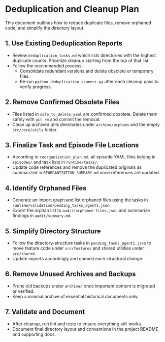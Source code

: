 # Deduplication and Cleanup Plan

This document outlines how to reduce duplicate files, remove orphaned code, and simplify the directory layout.

## 1. Use Existing Deduplication Reports
- Review `deduplication_tasks.md` which lists directories with the highest duplicate counts. Prioritize cleanup starting from the top of that list.
- Follow the recommended process:
  - Consolidate redundant versions and delete obsolete or temporary files.
  - Re-run `python deduplication_scanner.py` after each cleanup pass to verify progress.

## 2. Remove Confirmed Obsolete Files
- Files listed in `safe_to_delete.yaml` are confirmed obsolete. Delete them safely with `git rm` and commit the removal.
- Clean up archived utils directories under `archive/orphans` and the empty `src/core/utils` folder.

## 3. Finalize Task and Episode File Locations
- According to `reorganization_plan.md`, all episode YAML files belong in `episodes/` and task lists in `runtime/tasks/`.
- Update code references and remove the duplicated originals as summarized in `REORGANIZATION_SUMMARY.md` once references are updated.

## 4. Identify Orphaned Files
- Generate an import graph and list orphaned files using the tasks in `runtime/validation/pending_tasks_agent1.json`.
- Export the orphan list to `audit/orphaned-files.json` and summarize findings in `audit/summary.md`.

## 5. Simplify Directory Structure
- Follow the directory-structure tasks in `pending_tasks_agent1.json` to move feature code under `src/features` and shared utilities under `src/shared`.
- Update imports accordingly and commit each structural change.

## 6. Remove Unused Archives and Backups
- Prune old backups under `archive/` once important content is migrated or verified.
- Keep a minimal archive of essential historical documents only.

## 7. Validate and Document
- After cleanup, run lint and tests to ensure everything still works.
- Document final directory layout and conventions in the project README and supporting docs.
